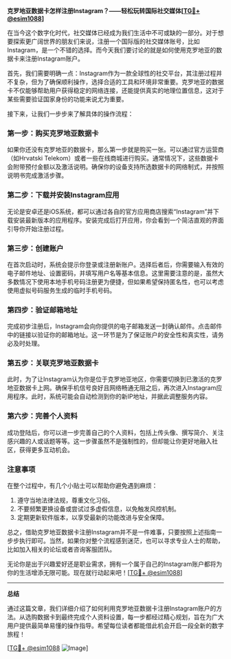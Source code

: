 **克罗地亚数据卡怎样注册Instagram？——轻松玩转国际社交媒体[[TG💪+ @esim1088](https://t.me/s/esim1088)]**

在当今这个数字化时代，社交媒体已经成为我们生活中不可或缺的一部分。对于想要探索更广阔世界的朋友们来说，注册一个国际版的社交媒体账号，比如Instagram，是一个不错的选择。而今天我们要讨论的就是如何使用克罗地亚的数据卡来注册Instagram账户。

首先，我们需要明确一点：Instagram作为一款全球性的社交平台，其注册过程并不复杂，但为了确保顺利操作，选择合适的工具和环境非常重要。克罗地亚的数据卡不仅能够帮助用户获得稳定的网络连接，还能提供真实的地理位置信息，这对于某些需要验证国家身份的功能来说尤为重要。

接下来，让我们一步步来了解具体的操作流程：

### 第一步：购买克罗地亚数据卡

如果你还没有克罗地亚的数据卡，那么第一步就是购买一张。可以通过官方运营商（如Hrvatski Telekom）或者一些在线商城进行购买。通常情况下，这些数据卡会附带预付金额以及激活说明。确保你的设备支持所选数据卡的网络制式，并按照说明书完成激活步骤。

### 第二步：下载并安装Instagram应用

无论是安卓还是iOS系统，都可以通过各自的官方应用商店搜索“Instagram”并下载安装最新版本的应用程序。安装完成后打开应用，你会看到一个简洁直观的界面引导你开始注册过程。

### 第三步：创建账户

在首次启动时，系统会提示你登录或注册新账户。选择后者后，你需要输入有效的电子邮件地址、设置密码，并填写用户名等基本信息。这里需要注意的是，虽然大多数情况下使用本地手机号码注册更为便捷，但如果希望保持匿名性，也可以考虑使用虚拟号码服务生成的临时手机号码。

### 第四步：验证邮箱地址

完成初步注册后，Instagram会向你提供的电子邮箱发送一封确认邮件。点击邮件中的链接以验证你的邮箱地址。这一环节是为了保证账户的安全性和真实性，请务必及时处理。

### 第五步：关联克罗地亚数据卡

此时，为了让Instagram认为你是位于克罗地亚地区，你需要切换到已激活的克罗地亚数据卡上网。确保手机信号良好且网络畅通无阻之后，再次进入Instagram应用程序。此时，系统可能会自动检测到你的新IP地址，并据此调整服务内容。

### 第六步：完善个人资料

成功登陆后，你可以进一步完善自己的个人资料，包括上传头像、撰写简介、关注感兴趣的人或话题等等。这一步骤虽然不是强制性的，但却能让你更好地融入社区，获得更多互动机会。

### 注意事项

在整个过程中，有几个小贴士可以帮助你避免遇到麻烦：
1. 遵守当地法律法规，尊重文化习俗。
2. 不要频繁更换设备或尝试过多虚假信息，以免触发风控机制。
3. 定期更新软件版本，以享受最新的功能改进与安全保障。

总之，借助克罗地亚数据卡注册Instagram并不是一件难事，只要按照上述指南一步步执行即可。当然，如果你对整个流程感到迷茫，也可以寻求专业人士的帮助，比如加入相关的论坛或者咨询客服团队。

无论你是出于兴趣爱好还是职业需求，拥有一个属于自己的Instagram账户都将为你的生活增添无限可能。现在就行动起来吧！[[TG💪+ @esim1088](https://t.me/s/esim1088)]

---

**总结**

通过这篇文章，我们详细介绍了如何利用克罗地亚数据卡注册Instagram账户的方法。从选购数据卡到最终完成个人资料设置，每一步都经过精心规划，旨在为广大用户提供最简单易懂的操作指导。希望每位读者都能借此机会开启一段全新的数字旅程！

[[TG💪+ @esim1088](https://t.me/s/esim1088) ![Image](https://i.postimg.cc/4NQfJmqS/Snipaste-2025-05-13-00-14-12.png)]